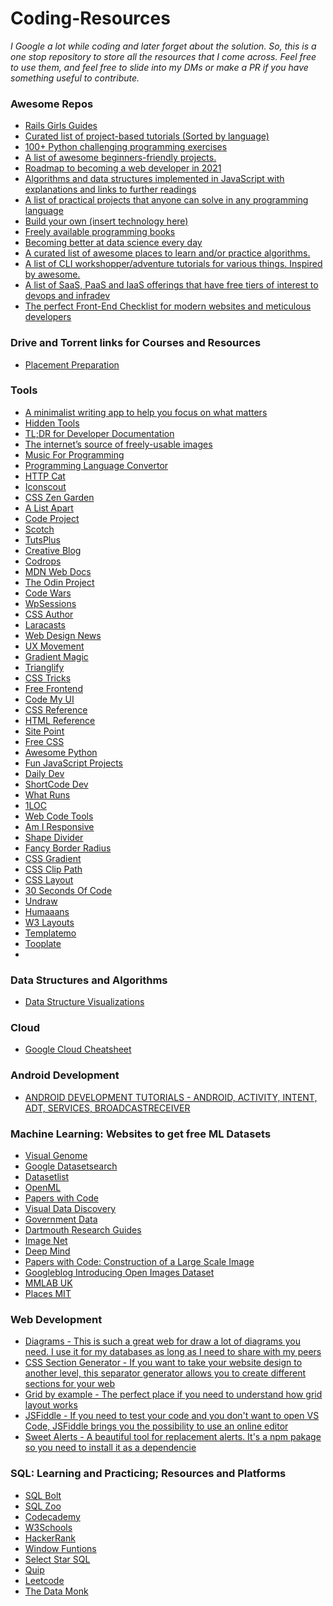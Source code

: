<h1>Coding-Resources</h1>

<em>I Google a lot while coding and later forget about the solution. So, this is a one stop repository to store all the resources that I come across. Feel free to use them, and feel free to slide into my DMs or make a PR if you have something useful to contribute.</em>

<h3>Awesome Repos</h3>
<ul>
    <li>
        <a href="https://github.com/railsgirls/railsgirls.github.io">Rails Girls Guides</a>
    </li>
    <li>
        <a href="https://github.com/tuvtran/project-based-learning">Curated list of project-based tutorials (Sorted by language)</a>
    </li>
    <li>
        <a href="https://github.com/zhiwehu/Python-programming-exercises">100+ Python challenging programming exercises</a>
    </li>
    <li>
        <a href="https://github.com/MunGell/awesome-for-beginners">A list of awesome beginners-friendly projects.</a>
    </li>
    <li>
        <a href="https://github.com/kamranahmedse/developer-roadmap">Roadmap to becoming a web developer in 2021</a>
    </li>
    <li>
        <a href="https://github.com/trekhleb/javascript-algorithms">Algorithms and data structures implemented in JavaScript with explanations and links to further readings</a>
    </li>
    <li>
        <a href="https://github.com/karan/Projects">A list of practical projects that anyone can solve in any programming language</a>
    </li>
    <li>
        <a href="https://github.com/danistefanovic/build-your-own-x">Build your own (insert technology here)</a>
    </li>
    <li>
        <a href="https://github.com/EbookFoundation/free-programming-books">Freely available programming books</a>
    </li>
    <li>
        <a href="https://github.com/amitness/learning">Becoming better at data science every day</a>
    </li>
    <li>
        <a href="https://github.com/tayllan/awesome-algorithms">A curated list of awesome places to learn and/or practice algorithms.</a>
    </li>
    <li>
        <a href="https://github.com/therebelrobot/awesome-workshopper">A list of CLI workshopper/adventure tutorials for various things. Inspired by awesome.</a>    
    </li>
    <li>
        <a href="https://github.com/ripienaar/free-for-dev">A list of SaaS, PaaS and IaaS offerings that have free tiers of interest to devops and infradev</a>
    </li>
    <li>
        <a href="https://github.com/thedaviddias/Front-End-Checklist">The perfect Front-End Checklist for modern websites and meticulous developers</a>
    </li>
</ul>

<h3>Drive and Torrent links for Courses and Resources</h3>
<ul>
    <li>
        <a href="https://drive.google.com/drive/folders/1SkCOcAS0Kqvuz-MJkkjbFr1GSue6Ms6m">Placement Preparation</a>
    </li>
</ul>

<h3>Tools</h3>
<ul>
    <li>
        <a href="https://writtyapp.com/?ref=hiddentools">A minimalist writing app to help you
focus on what matters</a>
    </li>
    <li>
        <a href="https://hiddentools.dev/">Hidden Tools</a>
    </li>
    <li>
        <a href="https://devhints.io/">TL;DR for Developer Documentation</a>
    </li>
    <li>
        <a href="https://unsplash.com/">The internet’s source of freely-usable images</a>
    </li>
    <li>
        <a href="https://musicforprogramming.net/">Music For Programming</a>
    </li>
    <li>
        <a href="https://ide.onelang.io/">Programming Language Convertor</a>
    </li>
    <li>
        <a href="https://http.cat/">HTTP Cat</a>
    </li>
    <li>
        <a href="https://iconscout.com/">Iconscout</a>
    </li>
    <li>
        <a href="http://www.csszengarden.com/">CSS Zen Garden</a>
    </li>
    <li>
        <a href="https://alistapart.com/">A List Apart</a>
    </li>
    <li>
        <a href="https://www.codeproject.com/">Code Project</a>
    </li>
    <li>
        <a href="https://scotch.io/">Scotch</a>
    </li>
    <li>
        <a href="https://tutsplus.com/">TutsPlus</a>
    </li>
    <li>
        <a href="https://www.creativebloq.com/">Creative Blog</a>
    </li>
    <li>
        <a href="https://tympanus.net/codrops/">Codrops</a>
    </li>
    <li>
        <a href="https://developer.mozilla.org/zh-CN/">MDN Web Docs</a>
    </li>
    <li>
        <a href="https://www.theodinproject.com/">The Odin Project</a>
    </li>
    <li>
        <a href="https://www.codewars.com/">Code Wars</a>
    </li>
    <li>
        <a href="https://wpsessions.com/">WpSessions</a>
    </li>
    <li>
        <a href="https://cssauthor.com/">CSS Author</a>
    </li>
    <li>
        <a href="https://laracasts.com/">Laracasts</a>
    </li>
    <li>
        <a href="https://www.webdesignernews.com">Web Design News</a>
    </li>
    <li>
        <a href="https://uxmovement.com/">UX Movement</a>
    </li>
    <li>
        <a href="https://www.gradientmagic.com/">Gradient Magic</a>
    </li>
    <li>
        <a href="https://trianglify.io/">Trianglify</a>
    </li>
    <li>
        <a href="https://css-tricks.com/">CSS Tricks</a>
    </li>
    <li>
        <a href="https://freefrontend.com/">Free Frontend</a>
    </li>
    <li>
        <a href="https://codemyui.com/">Code My UI</a>
    </li>
    <li>
        <a href="https://cssreference.io/">CSS Reference</a>
    </li>
    <li>
        <a href="https://htmlreference.io/">HTML Reference</a>
    </li>
    <li>
        <a href="https://www.sitepoint.com/">Site Point</a>
    </li>
    <li>
        <a href="https://www.free-css.com/">Free CSS</a>
    </li>
    <li>
        <a href="https://pythonawesome.com/">Awesome Python</a>
    </li>
    <li>
        <a href="https://fun-javascript-projects.com/">Fun JavaScript Projects</a>
    </li>
    <li>
        <a href="https://daily.dev/">Daily Dev</a>
    </li>
    <li>
        <a href="https://shortcode.dev/">ShortCode Dev</a>
    </li>
    <li>
        <a href="https://www.whatruns.com/">What Runs</a>
    </li>
    <li>
        <a href="https://1loc.dev/">1LOC</a>
    </li>
    <li>
        <a href="https://webcode.tools/">Web Code Tools</a>
    </li>
    <li>
        <a href="http://ami.responsivedesign.is/">Am I Responsive</a>
    </li>
    <li>
        <a href="https://www.shapedivider.app/">Shape Divider</a>
    </li>
    <li>
        <a href="https://9elements.github.io/fancy-border-radius/">Fancy Border Radius</a>
    </li>
    <li>
        <a href="https://cssgradient.io/">CSS Gradient</a>
    </li>
    <li>
        <a href="https://bennettfeely.com/clippy/">CSS Clip Path </a>
    </li>
    <li>
        <a href="https://csslayout.io/">CSS Layout</a>
    </li>
    <li>
        <a href="https://www.30secondsofcode.org/">30 Seconds Of Code</a>
    </li>
    <li>
        <a href="https://undraw.co/">Undraw</a>
    </li>
    <li>
        <a href="https://www.humaaans.com/">Humaaans</a>
    </li>
    <li>
        <a href="https://w3layouts.com/">W3 Layouts</a>
    </li>
    <li>
        <a href="https://templatemo.com/">Templatemo</a>
    </li>
    <li>
        <a href="https://www.tooplate.com/">Tooplate</a>
    </li>
    <li>
        <a href=""></a>
    </li>
</ul>

<h3>Data Structures and Algorithms</h3>
<ul>
    <li>
        <a href="https://www.cs.usfca.edu/~galles/visualization/Algorithms.html">Data Structure Visualizations</a>
    </li>
</ul>

<h3>Cloud</h3>
<ul>
    <li>
        <a href="https://github.com/gregsramblings/google-cloud-4-words/blob/master/DarkPoster.pdf">Google Cloud Cheatsheet</a>
    </li>
</ul>

<h3>Android Development</h3>
<ul>
    <li>
        <a href="https://www.vogella.com/tutorials/android.html">ANDROID DEVELOPMENT TUTORIALS - ANDROID, ACTIVITY, INTENT, ADT, SERVICES, BROADCASTRECEIVER</a>
    </li>
</ul>

<h3>Machine Learning: Websites to get free ML Datasets</h3>
<ul>
    <li>
        <a href="http://visualgenome.org/">Visual Genome</a>
    </li>
    <li>
        <a href="https://datasetsearch.research.google.com/">Google Datasetsearch</a>
    </li>
    <li>
        <a href="https://www.datasetlist.com/">Datasetlist</a>
    </li>
    <li>
        <a href="https://www.openml.org/">OpenML</a>
    </li>
    <li>
        <a href="https://paperswithcode.com/datasets">Papers with Code</a>
    </li>
    <li>
        <a href="https://visualdata.io/discovery">Visual Data Discovery</a>
    </li>
    <li>
        <a href="https://www.data.gov/">Government Data</a>
    </li>
    <li>
        <a href="https://researchguides.dartmouth.edu/c.php?g=517073&p=6289098">Dartmouth Research Guides</a>
    </li>
    <li>
        <a href="https://image-net.org/">Image Net</a>
    </li>
    <li>
        <a href="https://deepmind.com/research/open-source/kinetics">Deep Mind</a>
    </li>
    <li>
        <a href="https://paperswithcode.com/paper/lsun-construction-of-a-large-scale-image">Papers with Code: Construction of a Large Scale Image</a>
    </li>
    <li>
        <a href="https://ai.googleblog.com/2016/09/introducing-open-images-dataset.html">Googleblog Introducing Open Images Dataset</a>
    </li>
    <li>
        <a href="http://mmlab.ie.cuhk.edu.hk/projects/CelebA.html">MMLAB UK</a>
    </li>
    <li>
        <a href="http://places.csail.mit.edu/index.html">Places MIT</a>
    </li>
</ul>

<h3>Web Development</h3>
<ul>
    <li>
        <a href="https://app.diagrams.net/">Diagrams -  This is such a great web for draw a lot of diagrams you need. I use it for my databases as long as I need to share with my peers</a>
    </li>
    <li>
        <a href="https://wweb.dev/resources/css-separator-generator">CSS Section Generator - If you want to take your website design to another level, this separator generator allows you to create different sections for your web</a>
    </li>
    <li>
        <a href="https://gridbyexample.com/">Grid by example - The perfect place if you need to understand how grid layout works</a>
    </li>
    <li>
        <a href="https://jsfiddle.net/">JSFiddle - If you need to test your code and you don't want to open VS Code, JSFiddle brings you the possibility to use an online editor</a>
    </li>
    <li>
        <a href="https://sweetalert.js.org/">Sweet Alerts - A beautiful tool for replacement alerts. It's a npm pakage so you need to install it as a dependencie</a>
    </li>
</ul>

<h3>SQL: Learning and Practicing; Resources and Platforms</h3>
<ul>
    <li>
        <a href="https://sqlbolt.com/">SQL Bolt</a>
    </li>
    <li>
        <a href="https://sqlzoo.net/">SQL Zoo</a>
    </li>
    <li>
        <a href="https://www.codecademy.com/learn/learn-sql">Codecademy</a>
    </li>
    <li>
        <a href="https://www.w3schools.com/sql/">W3Schools</a>
    </li>
    <li>
        <a href="https://www.hackerrank.com/domains/sql">HackerRank</a>
    </li>
    <li>
        <a href="https://www.windowfunctions.com/">Window Funtions</a>
    </li>
    <li>
        <a href="https://selectstarsql.com/">Select Star SQL</a>
    </li>
    <li>
        <a href="https://quip.com/2gwZArKuWk7W">Quip</a>
    </li>
    <li>
        <a href="https://leetcode.com/problemset/database/">Leetcode</a>
    </li>
    <li>
        <a href="http://thedatamonk.com/">The Data Monk</a>
    </li>
</ul>